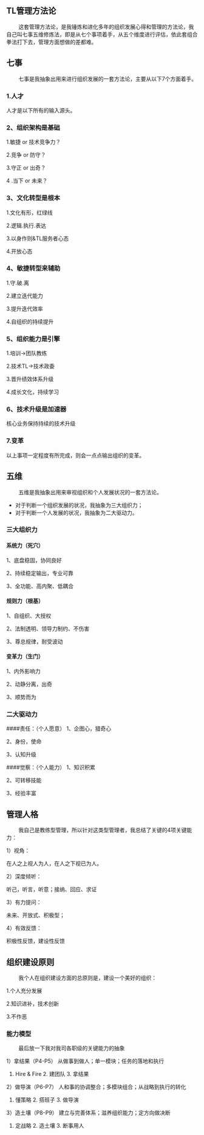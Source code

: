## TL管理方法论
&emsp;&emsp; 
这套管理方法论，是我锤炼和进化多年的组织发展心得和管理的方法论，我自己叫七事五维修炼法，即是从七个事项着手，从五个维度进行评估，依此套组合拳法打下去，管理方面想做的差都难。

## 七事
&emsp;&emsp;
七事是我抽象出用来进行组织发展的一套方法论，主要从以下7个方面着手。

### 1.人才
人才是以下所有的输入源头。

### 2、组织架构是基础
1.敏捷 or 技术竞争力？

2.竞争 or 防守？

3.守正 or 出奇？

4 .当下 or 未来？

### 3、文化转型是根本
1.文化有形，红绿线

2.逻辑.执行.表达

3.以身作则&TL服务者心态

4.开放心态

### 4、敏捷转型来辅助
1.守.破.离

2.建立迭代能力

3.提升迭代效率

4.自组织的持续提升

### 5、组织能力是引擎
1.培训->团队教练

2.技术TL->技术政委

3.晋升绩效体系升级

4.成长文化，持续学习

### 6、技术升级是加速器
核心业务保持持续的技术升级

### 7.变革
以上事项一定程度有所完成，则会一点点输出组织的变革。

## 五维
&emsp;&emsp;
五维是我抽象出用来审视组织和个人发展状况的一套方法论。
- 对于判断一个组织发展的状况，我抽象为三大组织力；
- 对于判断一个人发展的状况，我抽象为二大驱动力。

### 三大组织力
#### 系统力（死穴）
1、底盘稳固，协同良好

2、持续稳定输出，专业可靠

3、全功能、高内聚、低耦合

#### 规则力（根基）
1、自组织、大授权

2、法制透明、领导力制约、不伤害

3、尊总规律，耐受波动

#### 变革力（生门）
1、内外影响力

2、动静分离，出奇

3、顺势而为

### 二大驱动力
####责任：（个人愿意）
1、企图心，猎奇心

2、身份，使命

3、认知升级

####觉察：（个人能力）
1、知识积累

2、可转移技能

3、经验丰富

## 管理人格
&emsp;&emsp;
我自己是教练型管理，所以针对这类型管理者，我总结了关键的4项关键能力：

1）视角：

在人之上视人为人，在人之下视已为人。

2）深度倾听：

听己，听言，听意；接纳、回应、求证

3）有力提问：

未来、开放式、积极型；

4）有效反馈：

积极性反馈，建设性反馈

## 组织建设原则
&emsp;&emsp;
我个人在组织建设方面的总原则是，建设一个美好的组织：

1.个人充分发展

2.知识进补，技术创新

3.不作恶

### 能力模型
&emsp;&emsp;
最后放一下我对我司各职级的关键能力的抽象

1）拿结果（P4-P5）
从做事到做人；单一模块；任务的落地和执行
1. Hire & Fire 2. 建团队 3. 拿结果

2）做导演（P6-P7）
人和事的协调整合；多模块组合；从战略到执行的转化
1. 懂策略 2. 搭班子 3. 做导演

3）造土壤（P8-P9）
建立与完善体系；滋养组织能力；定方向做决断
1. 定战略 2. 造土壤 3. 断事用人



